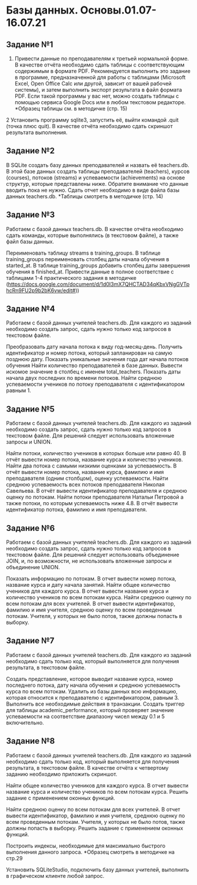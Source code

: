 # Базы данных. Основы.01.07-16.07.21

## Задание №1

1. Привести данные по преподавателям к третьей нормальной форме. В качестве отчёта необходимо сдать таблицы с соответствующим содержимым в формате PDF. Рекомендуется выполнить это задание в программе, предназначенной для работы с таблицами (Microsoft Excel, Open Office Calc или другой, зависит от вашей рабочей системы), и затем выполнить экспорт результата в файл формата PDF. Если такой программы у вас нет, можно создать таблицы с помощью сервиса Google Docs или в любом текстовом редакторе.
*Образец таблицы см. в методичке (стр. 15)

2 Установить программу sqlite3, запустить её, выйти командой .quit (точка плюс quit). В качестве отчёта необходимо сдать скриншот результата выполнения.

## Задание №2

В SQLite создать базу данных преподавателей и назвать её teachers.db. В этой базе данных создать таблицы преподавателей (teachers), курсов (courses), потоков (streams) и успеваемости (achievements) на основе структур, которые представлены ниже. Обратите внимание что данные вводить пока не нужно. Сдать отчет необходимо в виде файла базы данных teachers.db.
*Таблицы смотреть в методичке (стр. 14)

## Задание №3

Работаем с базой данных teachers.db. В качестве отчёта необходимо сдать команды, которые выполнялись (в текстовом файле), а также файл базы данных.

Переименовать таблицу streams в training_groups.
В таблице training_groups переименовать столбец даты начала обучения в started_at.
В таблице training_groups добавить столбец даты завершения обучения в finished_at.
Привести данные в полное соответствие с таблицами 1-4 практического задания в методичке (https://docs.google.com/document/d/1d0I3mX7QHCTAD34qKbxVNgGVTphcRn9FU2p9b2bK6vw/edit#))

## Задание №4

Работаем с базой данных учителей teachers.db. Для каждого из заданий необходимо создать запрос, сдать нужно только код запросов в текстовом файле.

Преобразовать дату начала потока к виду год-месяц-день.
Получить идентификатор и номер потока, который запланирован на самую позднюю дату.
Показать уникальные значения года дат начала потоков обучения
Найти количество преподавателей в базе данных. Вывести искомое значение в столбец с именем total_teachers.
Показать даты начала двух последних по времени потоков.
Найти среднюю успеваемости учеников по потоку преподавателя с идентификатором равным 1.

## Задание №5

Работаем с базой данных учителей teachers.db. Для каждого из заданий необходимо создать запрос, сдать нужно только код запросов в текстовом файле. Для решений следует использовать вложенные запросы и UNION.

Найти потоки, количество учеников в которых больше или равно 40. В отчёт вывести номер потока, название курса и количество учеников.
Найти два потока с самыми низкими оценками за успеваемость. В отчёт вывести номер потока, название курса, фамилию и имя преподавателя (одним столбцом), оценку успеваемости.
Найти среднюю успеваемость всех потоков преподавателя Николая Савельева. В отчёт вывести идентификатор преподавателя и среднюю оценку по потокам.
Найти потоки преподавателя Натальи Петровой а также потоки, по которым успеваемость ниже 4.8. В отчёт вывести идентификатор потока, фамилию и имя преподавателя.

## Задание №6

Работаем с базой данных учителей teachers.db. Для каждого из заданий необходимо создать запрос, сдать нужно только код запросов в текстовом файле. Для решений следует использовать объединение JOIN, и, по возможности, не использовать вложенные запросы и объединение UNION.

Показать информацию по потокам. В отчет вывести номер потока, название курса и дату начала занятий.
Найти общее количество учеников для каждого курса. В отчет вывести название курса и количество учеников по всем потокам курса.
Найти среднюю оценку по всем потокам для всех учителей. В отчет вывести идентификатор, фамилию и имя учителя, среднюю оценку по всем проведенным потокам. Учителя, у которых не было потов, также должны попасть в выборку.

## Задание №7

Работаем с базой данных учителей teachers.db. Для каждого из заданий необходимо сдать только код, который выполняется для получения результата, в текстовом файле.

Создать представление, которое выводит название курса, номер последнего потока, дату начала обучения и среднюю успеваемость курса по всем потокам.
Удалить из базы данных всю информацию, которая относится к преподавателю с идентификатором, равным 3. Выполнить все необходимые действия в транзакции.
Создать триггер для таблицы academic_performance, который проверяет значение успеваемости на соответствие диапазону чисел между 0.1 и 5 включительно.

## Задание №8

Работаем с базой данных учителей teachers.db. Для каждого из заданий необходимо сдать только код, который выполняется для получения результата, в текстовом файле. В качестве отчёта к четвертому заданию необходимо приложить скриншот.

Найти общее количество учеников для каждого курса. В отчет вывести название курса и количество учеников по всем потокам курса. Решить задание с применением оконных функций.

Найти среднюю оценку по всем потокам для всех учителей. В отчет вывести идентификатор, фамилию и имя учителя, среднюю оценку по всем проведенным потокам. Учителя, у которых не было потов, также должны попасть в выборку. Решить задание с применением оконных функций.

Построить индексы, необходимые для максимально быстрого выполнения данного запроса.
*Образец смотреть в методичке на стр.29

Установить SQLiteStudio, подключить базу данных учителей, выполнить в графическом клиенте любой запрос.
